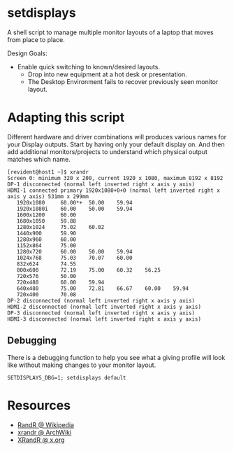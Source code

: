# setdisplays

A shell script to manage multiple monitor layouts of a laptop that moves from place to place.

Design Goals:

* Enable quick switching to known/desired layouts.
  * Drop into new equipment at a hot desk or presentation.
  * The Desktop Environment fails to recover previously seen monitor layout.

# Adapting this script

Different hardware and driver combinations will produces various names for 
your Display outputs. Start by having only your default display on. And then 
add additional monitors/projects to understand which physical output matches 
which name.

```
[revident@host1 ~]$ xrandr 
Screen 0: minimum 320 x 200, current 1920 x 1080, maximum 8192 x 8192
DP-1 disconnected (normal left inverted right x axis y axis)
HDMI-1 connected primary 1920x1080+0+0 (normal left inverted right x axis y axis) 531mm x 299mm
   1920x1080     60.00*+  50.00    59.94  
   1920x1080i    60.00    50.00    59.94  
   1600x1200     60.00  
   1680x1050     59.88  
   1280x1024     75.02    60.02  
   1440x900      59.90  
   1280x960      60.00  
   1152x864      75.00  
   1280x720      60.00    50.00    59.94  
   1024x768      75.03    70.07    60.00  
   832x624       74.55  
   800x600       72.19    75.00    60.32    56.25  
   720x576       50.00  
   720x480       60.00    59.94  
   640x480       75.00    72.81    66.67    60.00    59.94  
   720x400       70.08  
DP-2 disconnected (normal left inverted right x axis y axis)
HDMI-2 disconnected (normal left inverted right x axis y axis)
DP-3 disconnected (normal left inverted right x axis y axis)
HDMI-3 disconnected (normal left inverted right x axis y axis)
```
## Debugging

There is a debugging function to help you see what a giving profile will look 
like without making changes to your monitor layout.

```
SETDISPLAYS_DBG=1; setdisplays default
```

# Resources
* [RandR @ Wikipedia](https://en.wikipedia.org/wiki/RandR)
* [xrandr @ ArchWiki](https://wiki.archlinux.org/index.php/Xrandr)
* [XRandR @ x.org](https://www.x.org/wiki/Projects/XRandR/)
